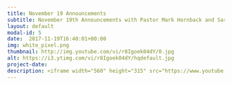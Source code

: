 ```yaml
---
title: November 19 Announcements
subtitle: November 19th Announcements with Pastor Mark Hornback and Sarah Peel
layout: default
modal-id: 5 
date:  2017-11-19T16:40:01+00:00
img: white_pixel.png
thumbnail: http://img.youtube.com/vi/r8Igoek04dY/0.jpg
alt: https://i3.ytimg.com/vi/r8Igoek04dY/hqdefault.jpg
project-date: 
description: <iframe width="560" height="315" src="https://www.youtube.com/embed/r8Igoek04dY" frameborder="0" allowfullscreen></iframe> 
---
```

